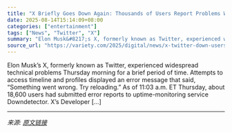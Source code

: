 ```yaml
---
title: "X Briefly Goes Down Again: Thousands of Users Report Problems With Site, App"
date: 2025-08-14T15:14:09+08:00
categories: ["entertainment"]
tags: ["News", "Twitter", "X"]
summary: "Elon Musk&#8217;s X, formerly known as Twitter, experienced widespread technical problems Thursday morning for a brief period of time. Attempts to access timeline and profiles displayed an error messa"
source_url: "https://variety.com/2025/digital/news/x-twitter-down-users-report-widespread-technical-problems-1236489348/"
---
```


Elon Musk&#8217;s X, formerly known as Twitter, experienced widespread technical problems Thursday morning for a brief period of time. Attempts to access timeline and profiles displayed an error message that said, &#8220;Something went wrong. Try reloading.&#8221; As of 11:03 a.m. ET Thursday, about 18,600 users had submitted error reports to uptime-monitoring service Downdetector. X&#8217;s Developer [&#8230;]

---

*来源: [原文链接](https://variety.com/2025/digital/news/x-twitter-down-users-report-widespread-technical-problems-1236489348/)*
